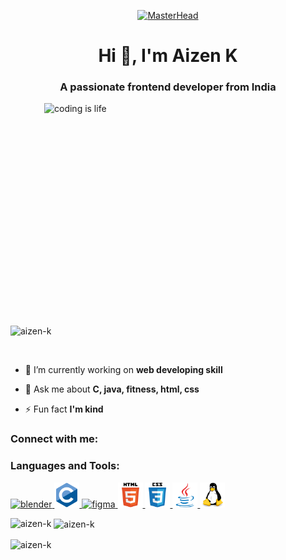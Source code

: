  <p align="center">
  <a href="https://Aiken-k.io">
    <img src="https://media.tenor.com/X3yBG1qu-o8AAAAC/aizen-aizen-sosuke.gif" alt="MasterHead">
  </a>
</p>
<h1 align="center">Hi 👋, I'm Aizen K</h1>
<h3 align="center">A passionate frontend developer from India</h3>
<img align="right" src="https://images.alphacoders.com/102/1025825.jpg" width="450" height="356" alt="coding is life" />

<p align="left"> <img src="https://komarev.com/ghpvc/?username=aizen-k&label=Profile%20views&color=0e75b6&style=flat" alt="aizen-k" /> </p>

<p align="left"> <a href="https://twitter.com/" target="blank"><img src="https://img.shields.io/twitter/follow/?logo=twitter&style=for-the-badge" alt="" /></a> </p>

- 🔭 I’m currently working on **web developing skill**

- 💬 Ask me about **C, java, fitness, html, css**

- ⚡ Fun fact **I'm kind**

<h3 align="left">Connect with me:</h3>
<p align="left">
</p>

<h3 align="left">Languages and Tools:</h3>
<p align="left"> <a href="https://www.blender.org/" target="_blank" rel="noreferrer"> <img src="https://download.blender.org/branding/community/blender_community_badge_white.svg" alt="blender" width="40" height="40"/> </a> <a href="https://www.cprogramming.com/" target="_blank" rel="noreferrer"> <img src="https://raw.githubusercontent.com/devicons/devicon/master/icons/c/c-original.svg" alt="c" width="40" height="40"/> </a> <a href="https://www.figma.com/" target="_blank" rel="noreferrer"> <img src="https://www.vectorlogo.zone/logos/figma/figma-icon.svg" alt="figma" width="40" height="40"/> </a> <a href="https://www.w3.org/html/" target="_blank" rel="noreferrer"> <img src="https://raw.githubusercontent.com/devicons/devicon/master/icons/html5/html5-original-wordmark.svg" alt="html5" width="40" height="40"/> </a> <a href="https://www.w3schools.com/css/" target="_blank" rel="noreferrer"> <img src="https://raw.githubusercontent.com/devicons/devicon/master/icons/css3/css3-original-wordmark.svg" alt="css3" width="40" height="40"/> </a><a href="https://www.java.com" target="_blank" rel="noreferrer"> <img src="https://raw.githubusercontent.com/devicons/devicon/master/icons/java/java-original.svg" alt="java" width="40" height="40"/> </a> <a href="https://www.linux.org/" target="_blank" rel="noreferrer"> <img src="https://raw.githubusercontent.com/devicons/devicon/master/icons/linux/linux-original.svg" alt="linux" width="40" height="40"/> </a> </p>

<p><img align="left" src="https://github-readme-stats.vercel.app/api/top-langs?username=aizen-k&show_icons=true&locale=en&layout=compact" alt="aizen-k" /></p>

<p>&nbsp;<img align="center" src="https://github-readme-stats.vercel.app/api?username=aizen-k&show_icons=true&locale=en" alt="aizen-k" /></p>

<p><img align="center" src="https://github-readme-streak-stats.herokuapp.com/?user=aizen-k&" alt="aizen-k" /></p>
 
